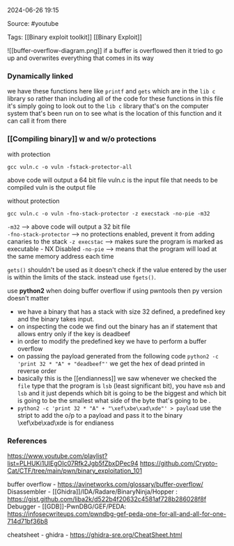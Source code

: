 
2024-06-26 19:15

Source: #youtube 

Tags: [[Binary exploit toolkit]] [[Binary Exploit]]

![[buffer-overflow-diagram.png]]
if a buffer is overflowed then it tried to go up and overwrites everything that comes in its way
### Dynamically linked 

we have these functions here like `printf` and `gets` which are in the `lib c` library so rather than including all of the code for these functions in this file it's simply going to look out to the `lib c` library that's on the computer system that's been run on to see what is the location of this function and it can call it from there
### [[Compiling binary]] w and w/o protections

with protection 
```
gcc vuln.c -o vuln -fstack-protector-all
```
above code will output a 64 bit file 
vuln.c is the input file that needs to be compiled 
vuln is the output file 

without protection
```
gcc vuln.c -o vuln -fno-stack-protector -z execstack -no-pie -m32
```
`-m32` --> above code will output a 32 bit file  
`-fno-stack-protector` --> no protections enabled, prevent it from adding canaries to the stack
`-z execstac` --> makes sure the program is marked as executable - NX Disabled 
`-no-pie` --> means that the program will load at the same memory address each time

`gets()` shouldn't be used as it doesn't check if the value entered by the user is within the limits of the stack. instead use `fgets()`. 

use **python2** when doing buffer overflow if using pwntools then py version doesn't matter

- we have a binary that has a stack with size 32 defined, a predefined key and the binary takes input. 
- on inspecting the code we find out the binary has an if statement that allows entry only if the key is deadbeef
- in order to modify the predefined key we have to perform a buffer overflow 
- on passing the payload generated from the following code `python2 -c 'print 32 * "A" + "deadbeef"'` we get the hex of dead printed in reverse order
- basically this is the [[endianness]] we saw whenever we checked the `file` type that the program is `lsb` (least significant bit), you have `msb` and `lsb` and it just depends which bit is going to be the biggest and which bit is going to be the smallest what side of the byte that's going to be .
- `python2 -c 'print 32 * "A" + "\xef\xbe\xad\xde"' > payload` use the stript to add the o/p to a payload and pass it to the binary     \xef\xbe\xad\xde is for endianess 



### References
https://www.youtube.com/playlist?list=PLHUKi1UlEgOIc07Rfk2Jgb5fZbxDPec94
https://github.com/Crypto-Cat/CTF/tree/main/pwn/binary_exploitation_101

buffer overflow - https://avinetworks.com/glossary/buffer-overflow/
Disassembler - [[Ghidra]]/IDA/Radare/BinaryNinja/Hopper : https://gist.github.com/liba2k/d522b4f20632c4581af728b286028f8f
Debugger - [[GDB]]-PwnDBG/GEF/PEDA: https://infosecwriteups.com/pwndbg-gef-peda-one-for-all-and-all-for-one-714d71bf36b8

cheatsheet - 
ghidra - https://ghidra-sre.org/CheatSheet.html
